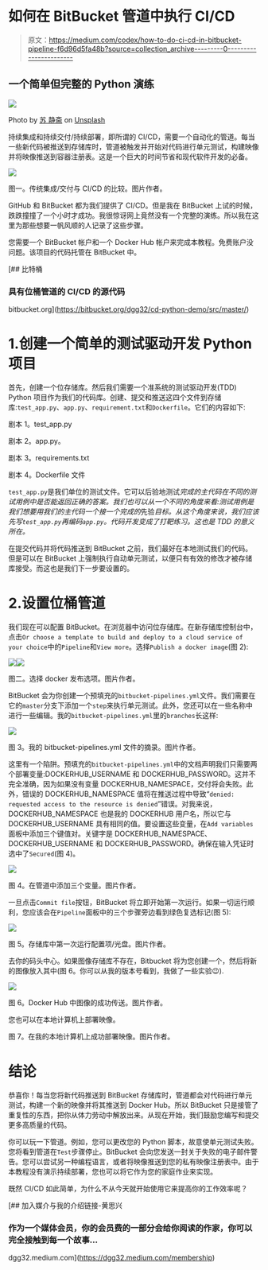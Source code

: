 # 如何在 BitBucket 管道中执行 CI/CD

> 原文：<https://medium.com/codex/how-to-do-ci-cd-in-bitbucket-pipeline-f6d96d5fa48b?source=collection_archive---------0----------------------->

## 一个简单但完整的 Python 演练

![](img/23895df545f56940a172e2b5c59b224d.png)

Photo by [苏 静斋](https://unsplash.com/@karosu?utm_source=unsplash&utm_medium=referral&utm_content=creditCopyText) on [Unsplash](https://unsplash.com/s/photos/pipeline?utm_source=unsplash&utm_medium=referral&utm_content=creditCopyText)

持续集成和持续交付/持续部署，即所谓的 CI/CD，需要一个自动化的管道。每当一些新代码被推送到存储库时，管道被触发并开始对代码进行单元测试，构建映像并将映像推送到容器注册表。这是一个巨大的时间节省和现代软件开发的必备。

![](img/146f9bb6f6fd76dbc6be1eb9b258ffa4.png)

图一。传统集成/交付与 CI/CD 的比较。图片作者。

GitHub 和 BitBucket 都为我们提供了 CI/CD。但是我在 BitBucket 上试的时候，跌跌撞撞了一个小时才成功。我很惊讶网上竟然没有一个完整的演练。所以我在这里为那些想要一帆风顺的人记录了这些步骤。

您需要一个 BitBucket 帐户和一个 Docker Hub 帐户来完成本教程。免费账户没问题。该项目的代码托管在 BitBucket 中。

 [## 比特桶

### 具有位桶管道的 CI/CD 的源代码

bitbucket.org](https://bitbucket.org/dgg32/cd-python-demo/src/master/) 

# 1.创建一个简单的测试驱动开发 Python 项目

首先，创建一个位存储库。然后我们需要一个准系统的测试驱动开发(TDD) Python 项目作为我们的代码库。创建、提交和推送这四个文件到存储库:`test_app.py`、`app.py`、`requirement.txt`和`Dockerfile`。它们的内容如下:

剧本 1。test_app.py

剧本 2。app.py。

剧本 3。requirements.txt

剧本 4。Dockerfile 文件

`test_app.py`是我们单位的测试文件。它可以后验地测试*完成的主代码在不同的测试用例中是否能返回正确的答案。我们也可以从一个不同的角度来看:测试用例是我们想要用我们的主代码一个接一个完成的*先验*目标。从这个角度来说，我们应该先写`test_app.py`再编码`app.py`。代码开发变成了打靶练习。这也是 TDD 的意义所在。*

在提交代码并将代码推送到 BitBucket 之前，我们最好在本地测试我们的代码。但是可以在 BitBucket 上强制执行自动单元测试，以便只有有效的修改才被存储库接受。而这也是我们下一步要设置的。

# 2.设置位桶管道

我们现在可以配置 BitBucket。在浏览器中访问位存储库。在新存储库控制台中，点击`Or choose a template to build and deploy to a cloud service of your choice`中的`Pipeline`和`View more`。选择`Publish a docker image`(图 2):

![](img/5a97ccce86eb979b13400acfbe2dc727.png)![](img/52cda5a923ac80572950b97c8ff4740d.png)

图二。选择 docker 发布选项。图片作者。

BitBucket 会为你创建一个预填充的`bitbucket-pipelines.yml`文件。我们需要在它的`master`分支下添加一个`step`来执行单元测试。此外，您还可以在一些名称中进行一些编辑。我的`bitbucket-pipelines.yml`里的`branches`长这样:

![](img/21541f9fbb795cd8626784a4677675ea.png)

图 3。我的 bitbucket-pipelines.yml 文件的摘录。图片作者。

这里有一个陷阱。预填充的`bitbucket-pipelines.yml`中的文档声明我们只需要两个部署变量:DOCKERHUB_USERNAME 和 DOCKERHUB_PASSWORD。这并不完全准确，因为如果没有变量 DOCKERHUB_NAMESPACE，交付将会失败。此外，错误的 DOCKERHUB_NAMESPACE 值将在推送过程中导致“`denied: requested access to the resource is denied`”错误。对我来说，DOCKERHUB_NAMESPACE 也是我的 DOCKERHUB 用户名，所以它与 DOCKERHUB_USERNAME 具有相同的值。要设置这些变量，在`Add variables`面板中添加三个键值对。关键字是 DOCKERHUB_NAMESPACE、DOCKERHUB_USERNAME 和 DOCKERHUB_PASSWORD。确保在输入凭证时选中了`Secured`(图 4)。

![](img/4bb6c2de8ce7330e72fb87b597287b53.png)

图 4。在管道中添加三个变量。图片作者。

一旦点击`Commit file`按钮，BitBucket 将立即开始第一次运行。如果一切运行顺利，您应该会在`Pipeline`面板中的三个步骤旁边看到绿色复选标记(图 5):

![](img/75d36f34b87110ac18b14e45a14a4c6e.png)

图 5。存储库中第一次运行配置项/光盘。图片作者。

去你的码头中心。如果图像存储库不存在，Bitbucket 将为您创建一个，然后将新的图像放入其中(图 6。你可以从我的版本号看到，我做了一些实验😉).

![](img/9b2b5a8e3d084d59b62279ae7286de36.png)

图 6。Docker Hub 中图像的成功传送。图片作者。

您也可以在本地计算机上部署映像。

图 7。在我的本地计算机上成功部署映像。图片作者。

# 结论

恭喜你！每当您将新代码推送到 BitBucket 存储库时，管道都会对代码进行单元测试，构建一个新的映像并将其推送到 Docker Hub。所以 BitBucket 只是接管了重复性的东西，把你从体力劳动中解放出来。从现在开始，我们鼓励您编写和提交更多高质量的代码。

你可以玩一下管道。例如，您可以更改您的 Python 脚本，故意使单元测试失败。您将看到管道在`Test`步骤停止。BitBucket 会向您发送一封关于失败的电子邮件警告。您可以尝试另一种编程语言，或者将映像推送到您的私有映像注册表中。由于本教程没有演示持续部署，您也可以将它作为您的家庭作业来实现。

既然 CI/CD 如此简单，为什么不从今天就开始使用它来提高你的工作效率呢？

[](https://dgg32.medium.com/membership) [## 加入媒介与我的介绍链接-黄思兴

### 作为一个媒体会员，你的会员费的一部分会给你阅读的作家，你可以完全接触到每一个故事…

dgg32.medium.com](https://dgg32.medium.com/membership)